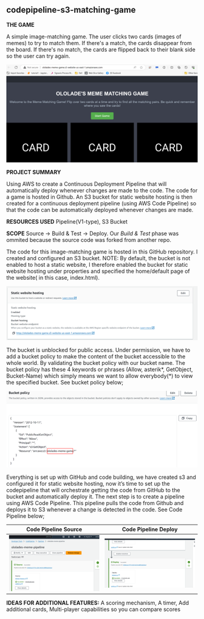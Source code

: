 ## codepipeline-s3-matching-game

**THE GAME**

A simple image-matching game. The user clicks two cards (images of memes) to try to match them. If there's a match, the cards disappear from the board. If there's no match, the cards are flipped back to their blank side so the user can try again.

![](images/finalProduct.png)

**PROJECT SUMMARY**

Using AWS to create a Continuous Deployment Pipeline that will automatically deploy whenever changes are made to the code. The code for a game is hosted in Github. An S3 bucket for static website hosting is then created for a continuous deployment pipeline (using AWS Code Pipeline) so that the code can be automatically deployed whenever changes are made.

**RESOURCES USED**  Pipeline(V1-type), S3 Bucket

**SCOPE**  Source -> Build & Test -> Deploy. Our _Build & Test_ phase was ommited because the source code was forked from another repo.  

The code for this image-matching game is hosted in this GitHub repository. I created and configured an S3 bucket. NOTE: By default, the bucket is not enabled to host a static website, I therefore enabled the bucket for static website hosting under properties and specified the home/default page of the website( in this case, index.html).

![](images/staticWebsiteHosting.png)

The bucket is unblocked for public access. Under permission, we have to add a bucket policy to make the content of the bucket accessible to the whole world. By validating the bucket policy with our bucket name. The bucket policy has these 4 keywords or phrases (Allow, asterik*, GetObject, Bucket-Name) which simply means we want to allow everybody(*) to view the specified bucket. See bucket policy below;

![](images/policy.png)

Everything is set up with GitHub and code building, we have created s3 and configured it for static website hosting, now it’s time to set up the codepipeline that will orchestrate getting the code from GitHub to the bucket and automatically deploy it. The next step is to create a pipeline using AWS Code Pipeline. This pipeline pulls the code from Github and deploys it to S3 whenever a change is detected in the code. See Code Pipeline below;

Code Pipeline Source                |       Code Pipeline Deploy
:----------------------------------:|:----------------------------------:
![](images/CodePipelinePage1.png)   | ![](images/CodePipelinePage2.png)

**IDEAS FOR ADDITIONAL FEATURES:**   A scoring mechanism, A timer, Add additional cards, Multi-player capabilities so you can compare scores





